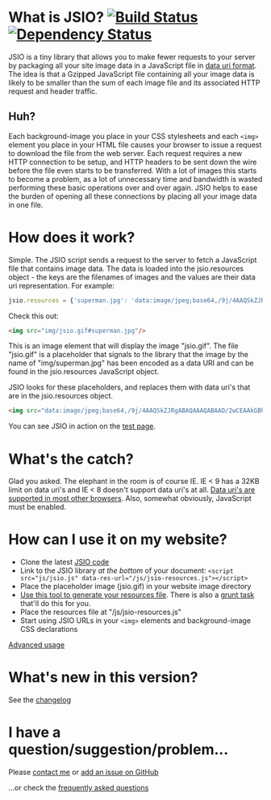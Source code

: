 What is JSIO? [![Build Status](https://travis-ci.org/alanshaw/JavaScript-Image-Optimiser.png)](https://travis-ci.org/alanshaw/JavaScript-Image-Optimiser) [![Dependency Status](http://david-dm.org/alanshaw/david/status.png)](http://david-dm.org/alanshaw/david)
=============

JSIO is a tiny library that allows you to make fewer requests to your server by packaging all your site image data in a JavaScript file in [data uri format](http://en.wikipedia.org/wiki/Data_URI_scheme). The idea is that a Gzipped JavaScript file containing all your image data is likely to be smaller than the sum of each image file and its associated HTTP request and header traffic.

Huh?
----

Each background-image you place in your CSS stylesheets and each `<img>` element you place in your HTML file causes your browser to issue a request to download the file from the web server. Each request requires a new HTTP connection to be setup, and HTTP headers to be sent down the wire before the file even starts to be transferred. With a lot of images this starts to become a problem, as a lot of unnecessary time and bandwidth is wasted performing these basic operations over and over again. JSIO helps to ease the burden of opening all these connections by placing all your image data in one file.


How does it work?
=================

Simple. The JSIO script sends a request to the server to fetch a JavaScript file that contains image data. The data is loaded into the jsio.resources object - the keys are the filenames of images and the values are their data uri representation. For example:

```javascript
jsio.resources = {'superman.jpg': 'data:image/jpeg;base64,/9j/4AAQSkZJRgABAQAAAQABAAD/2wCEAAkGBhISEBU...'};
```

Check this out:

```html
<img src="img/jsio.gif#superman.jpg"/>
```

This is an image element that will display the image &quot;jsio.gif&quot;. The file &quot;jsio.gif&quot; is a placeholder that signals to the library that the image by the name of &quot;img/superman.jpg&quot; has been encoded as a data URI and can be found in the jsio.resources JavaScript object.

JSIO looks for these placeholders, and replaces them with data uri's that are in the jsio.resources object.

```html
<img src="data:image/jpeg;base64,/9j/4AAQSkZJRgABAQAAAQABAAD/2wCEAAkGBhISEBU..."/>
```

You can see JSIO in action on the [test page](http://alanshaw.github.com/JavaScript-Image-Optimiser/test.html).

What's the catch?
=================

Glad you asked. The elephant in the room is of course IE. IE < 9 has a 32KB limit on data uri's and IE < 8 doesn't support data uri's at all. [Data uri's are supported in most other browsers](http://en.wikipedia.org/wiki/Data_URI_scheme#Web_browser_support). Also, somewhat obviously, JavaScript must be enabled.

How can I use it on my website?
===============================

- Clone the latest [JSIO code](https://github.com/alanshaw/JavaScript-Image-Optimiser/)
- Link to the JSIO library _at the bottom_ of your document: `<script src="js/jsio.js" data-res-url="/js/jsio-resources.js"></script>`
- Place the placeholder image (jsio.gif) in your website image directory
- [Use this tool to generate your resources file](http://alanshaw.github.com/JavaScript-Image-Optimiser/to-data-url.html). There is also a [grunt task](https://npmjs.org/package/grunt-jsio) that'll do this for you.
- Place the resources file at "/js/jsio-resources.js"
- Start using JSIO URLs in your `<img>` elements and background-image CSS declarations

[Advanced usage](https://github.com/alanshaw/JavaScript-Image-Optimiser/blob/master/doc/advanced-usage.md)

What's new in this version?
===========================

See the [changelog](https://github.com/alanshaw/JavaScript-Image-Optimiser/blob/master/CHANGELOG)

I have a question/suggestion/problem...
=======================================

Please [contact me](http://freestyle-developments.co.uk/contact) or [add an issue on GitHub](https://github.com/alanshaw/JavaScript-Image-Optimiser/issues)

...or check the [frequently asked questions](https://github.com/alanshaw/JavaScript-Image-Optimiser/blob/master/doc/faq.md)